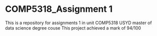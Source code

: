 # COMP5318_Assignment 1
This is a repository for assignments 1 in unit COMP5318 USYD master of data science degree couse
This project achieved a mark of 94/100
